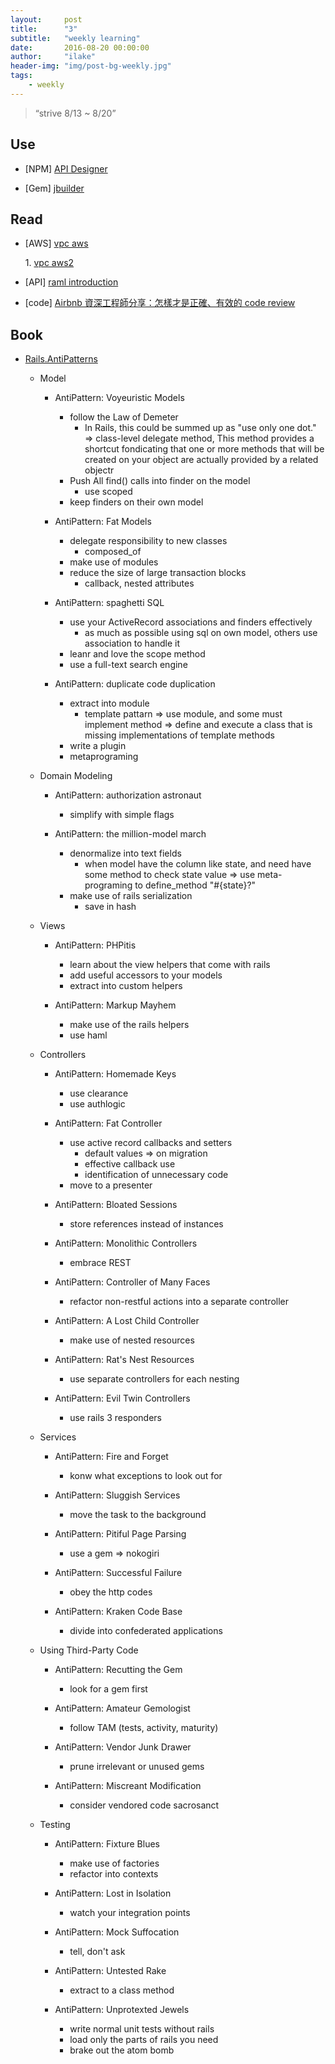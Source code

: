 ```yaml
---
layout:     post
title:      "3"
subtitle:   "weekly learning"
date:       2016-08-20 00:00:00
author:     "ilake"
header-img: "img/post-bg-weekly.jpg"
tags:
    - weekly
---
```

> “strive 8/13 ~ 8/20”

## Use
* <p>[NPM] <a href="https://github.com/mulesoft/api-designer">API Designer</a></p>

* <p>[Gem] <a href="https://github.com/rails/jbuilder">jbuilder</a></p>

## Read
* <p>[AWS] <a href="http://blog.yslin.tw/2014/02/aws-vpc.html">vpc aws</a></p>
  1. <a href="https://blog.clifflu.net/blog/2013/08/%E8%BF%91%E6%B3%81-%E4%B8%80%E9%BB%9E-aws-vpc-%E5%B0%8F%E5%BF%83%E5%BE%97/">vpc aws2</a>

* <p>[API] <a href="http://raml.org/developers/raml-100-tutorial#step-introduction">raml introduction</a></p>

* <p>[code] <a href="https://buzzorange.com/techorange/2016/08/16/airbnb-code-review/">Airbnb 資深工程師分享：怎樣才是正確、有效的 code review</a></p>

## Book

* <p> <a href="http://www.mohitsharma.net/sites/default/files/Rails.AntiPatterns.pdf">Rails.AntiPatterns</a></p>

  * Model
    * AntiPattern: Voyeuristic Models
      * follow the Law of Demeter
        * In Rails, this could be summed up as "use only one dot." => class-level delegate method, This method provides a shortcut fondicating that one or more methods that will be created on your object are actually provided by a related objectr
      * Push All find() calls into finder on the model
        * use scoped
      * keep finders on their own model

    * AntiPattern: Fat Models
      * delegate responsibility to new classes
        * composed_of
      * make use of modules
      * reduce the size of large transaction blocks
        * callback, nested attributes

    * AntiPattern: spaghetti SQL
      * use your ActiveRecord associations and finders effectively
        * as much as possible using sql on own model, others use association to handle it
      * leanr and love the scope method
      * use a full-text search engine

    * AntiPattern: duplicate code duplication
      * extract into module
        * template pattarn => use module, and some must implement method => define and execute a class that is missing implementations of template methods
      * write a plugin
      * metaprograming

  * Domain Modeling
    * AntiPattern: authorization astronaut
      * simplify with simple flags

    * AntiPattern: the million-model march
      * denormalize into text fields
        * when model have the column like state, and need have some method to check state value => use meta-programing to define_method "#{state}?"
      * make use of rails serialization
        * save in hash

  * Views
    * AntiPattern: PHPitis
      * learn about the view helpers that come with rails
      * add useful accessors to your models
      * extract into custom helpers

    * AntiPattern: Markup Mayhem
      * make use of the rails helpers
      * use haml

  * Controllers
    * AntiPattern: Homemade Keys
      * use clearance
      * use authlogic

    * AntiPattern: Fat Controller
      * use active record callbacks and setters
        * default values => on migration
        * effective callback use
        * identification of unnecessary code
      * move to a presenter

    * AntiPattern: Bloated Sessions
      * store references instead of instances

    * AntiPattern: Monolithic Controllers
      * embrace REST

    * AntiPattern: Controller of Many Faces
      * refactor non-restful actions into a separate controller

    * AntiPattern: A Lost Child Controller
      * make use of nested resources

    * AntiPattern: Rat's Nest Resources
      * use separate controllers for each nesting

    * AntiPattern: Evil Twin Controllers
      * use rails 3 responders

  * Services
    * AntiPattern: Fire and Forget
      * konw what exceptions to look out for

    * AntiPattern: Sluggish Services
      * move the task to the background

    * AntiPattern: Pitiful Page Parsing
      * use a gem => nokogiri

    * AntiPattern: Successful Failure
      * obey the http codes

    * AntiPattern: Kraken Code Base
      * divide into confederated applications

  * Using Third-Party Code

    * AntiPattern: Recutting the Gem
      * look for a gem first

    * AntiPattern: Amateur Gemologist
      * follow TAM (tests, activity, maturity)

    * AntiPattern: Vendor Junk Drawer
      * prune irrelevant or unused gems

    * AntiPattern: Miscreant Modification
      * consider vendored code sacrosanct

  * Testing

    * AntiPattern: Fixture Blues
      * make use of factories
      * refactor into contexts

    * AntiPattern: Lost in Isolation
      * watch your integration points

    * AntiPattern: Mock Suffocation
      * tell, don't ask

    * AntiPattern: Untested Rake
      * extract to a class method

    * AntiPattern: Unprotexted Jewels
      * write normal unit tests without rails
      * load only the parts of rails you need
      * brake out the atom bomb
